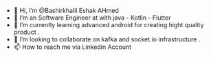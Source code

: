 - 👋 Hi, I’m @Bashirkhalil Eshak AHmed 
- 👀 I’m an Software Engineer at with java - Kotlin - Flutter
- 🌱 I’m currently learning advanced android for creating hight quality product .
- 💞️ I’m looking to collaborate on kafka and socket.io infrastructure  .
- 📫 How to reach me via Linkedin Account 

<!---
Bashirkhalil/Bashirkhalil is a ✨ special ✨ repository because its `README.md` (this file) appears on your GitHub profile.
You can click the Preview link to take a look at your changes.
--->
